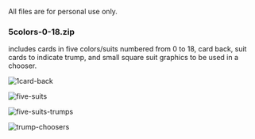 All files are for personal use only.

<h3>5colors-0-18.zip</h3>
includes cards in five colors/suits numbered from 0 to 18, card back, suit cards to indicate trump, and small square suit graphics to be used in a chooser.

![1card-back](https://user-images.githubusercontent.com/82072722/187797244-a5980967-d6bb-4e3f-81eb-d45d0dbc86ed.png)

![five-suits](https://user-images.githubusercontent.com/82072722/187797418-5a599537-cbc3-4987-b384-8f6273c6fe4c.png)

![five-suits-trumps](https://user-images.githubusercontent.com/82072722/187798684-250450f1-443f-41b0-8794-0ab54758abaa.png)


![trump-choosers](https://user-images.githubusercontent.com/82072722/187798502-6e49ffcb-655f-45e1-a542-1f43750ad615.png)
